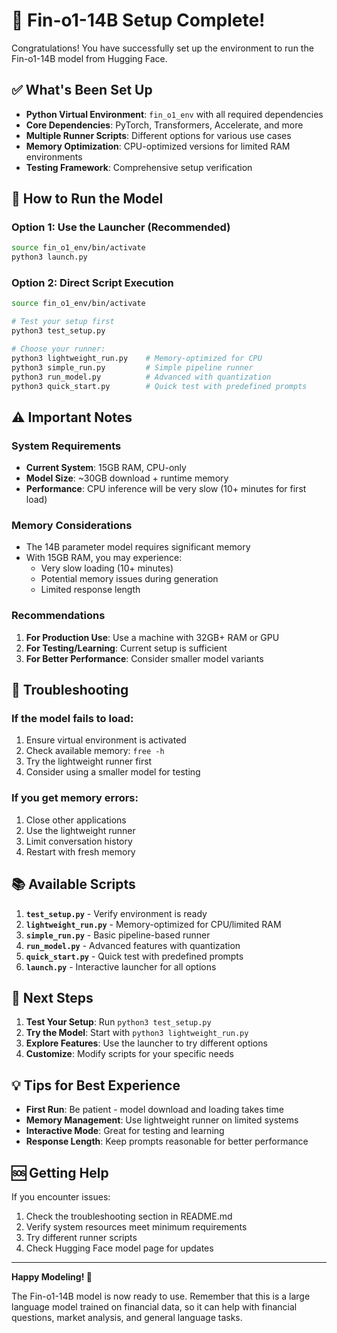 # 🎉 Fin-o1-14B Setup Complete!

Congratulations! You have successfully set up the environment to run the Fin-o1-14B model from Hugging Face.

## ✅ What's Been Set Up

- **Python Virtual Environment**: `fin_o1_env` with all required dependencies
- **Core Dependencies**: PyTorch, Transformers, Accelerate, and more
- **Multiple Runner Scripts**: Different options for various use cases
- **Memory Optimization**: CPU-optimized versions for limited RAM environments
- **Testing Framework**: Comprehensive setup verification

## 🚀 How to Run the Model

### Option 1: Use the Launcher (Recommended)
```bash
source fin_o1_env/bin/activate
python3 launch.py
```

### Option 2: Direct Script Execution
```bash
source fin_o1_env/bin/activate

# Test your setup first
python3 test_setup.py

# Choose your runner:
python3 lightweight_run.py    # Memory-optimized for CPU
python3 simple_run.py         # Simple pipeline runner
python3 run_model.py          # Advanced with quantization
python3 quick_start.py        # Quick test with predefined prompts
```

## ⚠️ Important Notes

### System Requirements
- **Current System**: 15GB RAM, CPU-only
- **Model Size**: ~30GB download + runtime memory
- **Performance**: CPU inference will be very slow (10+ minutes for first load)

### Memory Considerations
- The 14B parameter model requires significant memory
- With 15GB RAM, you may experience:
  - Very slow loading (10+ minutes)
  - Potential memory issues during generation
  - Limited response length

### Recommendations
1. **For Production Use**: Use a machine with 32GB+ RAM or GPU
2. **For Testing/Learning**: Current setup is sufficient
3. **For Better Performance**: Consider smaller model variants

## 🔧 Troubleshooting

### If the model fails to load:
1. Ensure virtual environment is activated
2. Check available memory: `free -h`
3. Try the lightweight runner first
4. Consider using a smaller model for testing

### If you get memory errors:
1. Close other applications
2. Use the lightweight runner
3. Limit conversation history
4. Restart with fresh memory

## 📚 Available Scripts

1. **`test_setup.py`** - Verify environment is ready
2. **`lightweight_run.py`** - Memory-optimized for CPU/limited RAM
3. **`simple_run.py`** - Basic pipeline-based runner
4. **`run_model.py`** - Advanced features with quantization
5. **`quick_start.py`** - Quick test with predefined prompts
6. **`launch.py`** - Interactive launcher for all options

## 🌟 Next Steps

1. **Test Your Setup**: Run `python3 test_setup.py`
2. **Try the Model**: Start with `python3 lightweight_run.py`
3. **Explore Features**: Use the launcher to try different options
4. **Customize**: Modify scripts for your specific needs

## 💡 Tips for Best Experience

- **First Run**: Be patient - model download and loading takes time
- **Memory Management**: Use lightweight runner on limited systems
- **Interactive Mode**: Great for testing and learning
- **Response Length**: Keep prompts reasonable for better performance

## 🆘 Getting Help

If you encounter issues:
1. Check the troubleshooting section in README.md
2. Verify system resources meet minimum requirements
3. Try different runner scripts
4. Check Hugging Face model page for updates

---

**Happy Modeling! 🚀**

The Fin-o1-14B model is now ready to use. Remember that this is a large language model trained on financial data, so it can help with financial questions, market analysis, and general language tasks.